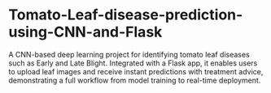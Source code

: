 # Tomato-Leaf-disease-prediction-using-CNN-and-Flask
A CNN-based deep learning project for identifying tomato leaf diseases such as Early and Late Blight. Integrated with a Flask app, it enables users to upload leaf images and receive instant predictions with treatment advice, demonstrating a full workflow from model training to real-time deployment.
